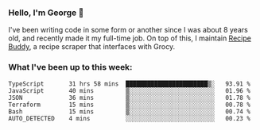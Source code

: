 ### Hello, I'm George 👋

I've been writing code in some form or another since I was about 8 years old, and recently made it my full-time job. On top of this, I maintain [Recipe Buddy](https://github.com/georgegebbett/recipe-buddy), a recipe scraper that interfaces with Grocy.  

<!--
**georgegebbett/georgegebbett** is a ✨ _special_ ✨ repository because its `README.md` (this file) appears on your GitHub profile.

Here are some ideas to get you started:

- 🔭 I’m currently working on ...
- 🌱 I’m currently learning ...
- 👯 I’m looking to collaborate on ...
- 🤔 I’m looking for help with ...
- 💬 Ask me about ...
- 📫 How to reach me: ...
- 😄 Pronouns: ...
- ⚡ Fun fact: ...
-->

### What I've been up to this week:
<!--START_SECTION:waka-->

```text
TypeScript       31 hrs 58 mins  ███████████████████████▒░   93.91 %
JavaScript       40 mins         ▒░░░░░░░░░░░░░░░░░░░░░░░░   01.96 %
JSON             36 mins         ▒░░░░░░░░░░░░░░░░░░░░░░░░   01.78 %
Terraform        15 mins         ▒░░░░░░░░░░░░░░░░░░░░░░░░   00.78 %
Bash             15 mins         ▒░░░░░░░░░░░░░░░░░░░░░░░░   00.74 %
AUTO_DETECTED    4 mins          ░░░░░░░░░░░░░░░░░░░░░░░░░   00.23 %
```

<!--END_SECTION:waka-->
